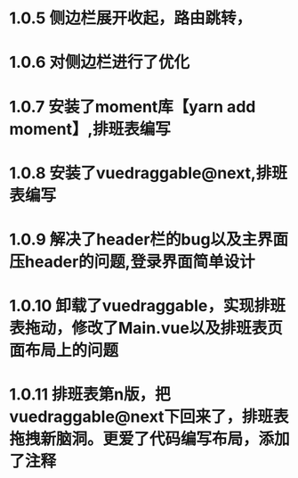 # 1.0.5 侧边栏展开收起，路由跳转，
# 1.0.6 对侧边栏进行了优化
# 1.0.7 安装了moment库【yarn add moment】,排班表编写
# 1.0.8 安装了vuedraggable@next,排班表编写
# 1.0.9 解决了header栏的bug以及主界面压header的问题,登录界面简单设计
# 1.0.10 卸载了vuedraggable，实现排班表拖动，修改了Main.vue以及排班表页面布局上的问题
# 1.0.11 排班表第n版，把vuedraggable@next下回来了，排班表拖拽新脑洞。更爱了代码编写布局，添加了注释
